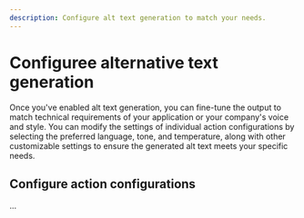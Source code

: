 ```yaml
---
description: Configure alt text generation to match your needs.
---
```


# Configuree alternative text generation

Once you've enabled alt text generation, you can fine-tune the output to match technical requirements of your application or your company's voice and style.
You can modify the settings of individual action configurations by selecting the preferred language, tone, and temperature, along with other customizable settings to ensure the generated alt text meets your specific needs.

## Configure action configurations

...
